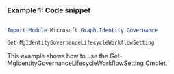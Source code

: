 ### Example 1: Code snippet

```powershell

Import-Module Microsoft.Graph.Identity.Governance

Get-MgIdentityGovernanceLifecycleWorkflowSetting

```
This example shows how to use the Get-MgIdentityGovernanceLifecycleWorkflowSetting Cmdlet.

